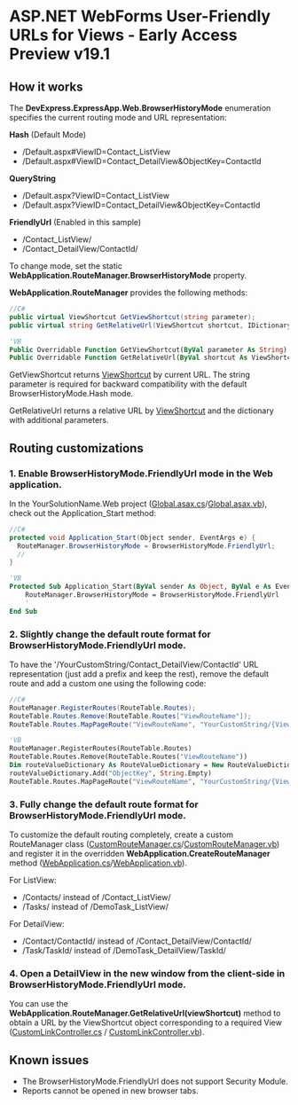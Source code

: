 ﻿# ASP.NET WebForms User-Friendly URLs for Views - Early Access Preview v19.1

## How it works

The **DevExpress.ExpressApp.Web.BrowserHistoryMode** enumeration specifies the current routing mode and URL representation:

**Hash** (Default Mode)
* /Default.aspx#ViewID=Contact_ListView
* /Default.aspx#ViewID=Contact_DetailView&ObjectKey=ContactId

**QueryString**
* /Default.aspx?ViewID=Contact_ListView
* /Default.aspx?ViewID=Contact_DetailView&ObjectKey=ContactId

**FriendlyUrl** (Enabled in this sample)
* /Contact_ListView/
* /Contact_DetailView/ContactId/

To change mode, set the static **WebApplication.RouteManager.BrowserHistoryMode** property.


**WebApplication.RouteManager** provides the following methods:

```csharp
//C#
public virtual ViewShortcut GetViewShortcut(string parameter);
public virtual string GetRelativeUrl(ViewShortcut shortcut, IDictionary<string, string> additionalParams = null);
```
```vb
'VB
Public Overridable Function GetViewShortcut(ByVal parameter As String) As ViewShortcut
Public Overridable Function GetRelativeUrl(ByVal shortcut As ViewShortcut, ByVal Optional additionalParams As IDictionary(Of String, String) = Nothing) As String
```
GetViewShortcut returns [ViewShortcut](https://docs.devexpress.com/eXpressAppFramework/DevExpress.ExpressApp.ViewShortcut) by current URL. The string parameter is required for backward compatibility with the default BrowserHistoryMode.Hash mode.

GetRelativeUrl returns a relative URL by [ViewShortcut](https://docs.devexpress.com/eXpressAppFramework/DevExpress.ExpressApp.ViewShortcut) and the dictionary with additional parameters.


## Routing customizations

### 1. Enable BrowserHistoryMode.FriendlyUrl mode in the Web application.
In the YourSolutionName.Web project ([Global.asax.cs](./CS/FriendlyUrlSample.Web/Global.asax.cs)/[Global.asax.vb](./VB/FriendlyUrlSample.Web/Global.asax.vb)), check out the Application_Start method:

```csharp
//C#
protected void Application_Start(Object sender, EventArgs e) {
  RouteManager.BrowserHistoryMode = BrowserHistoryMode.FriendlyUrl;
  //
}
```
```vb
'VB
Protected Sub Application_Start(ByVal sender As Object, ByVal e As EventArgs)
    RouteManager.BrowserHistoryMode = BrowserHistoryMode.FriendlyUrl
    '
End Sub
```
### 2. Slightly change the default route format for BrowserHistoryMode.FriendlyUrl mode.
To have the '/YourCustomString/Contact_DetailView/ContactId' URL representation (just add a prefix and keep the rest), remove the default route and add a custom one using the following code:
```csharp
//C#
RouteManager.RegisterRoutes(RouteTable.Routes);
RouteTable.Routes.Remove(RouteTable.Routes["ViewRouteName"]);
RouteTable.Routes.MapPageRoute("ViewRouteName", "YourCustomString/{ViewID}/{ObjectKey}/", "~/Default.aspx", false, new RouteValueDictionary() { { "ObjectKey", string.Empty } });
```
```vb
'VB
RouteManager.RegisterRoutes(RouteTable.Routes)
RouteTable.Routes.Remove(RouteTable.Routes("ViewRouteName"))
Dim routeValueDictionary As RouteValueDictionary = New RouteValueDictionary()
routeValueDictionary.Add("ObjectKey", String.Empty)
RouteTable.Routes.MapPageRoute("ViewRouteName", "YourCustomString/{ViewID}/{ObjectKey}/", "~/Default.aspx", False, routeValueDictionary)
```


### 3. Fully change the default route format for BrowserHistoryMode.FriendlyUrl mode.

To customize the default routing completely, create a custom RouteManager class ([CustomRouteManager.cs](./CS/FriendlyUrlSample.Web/CustomRouteManager.cs)/[CustomRouteManager.vb](./VB/FriendlyUrlSample.Web/CustomRouteManager.vb)) and register it in the overridden **WebApplication.CreateRouteManager** method ([WebApplication.cs](./CS/FriendlyUrlSample.Web/WebApplication.cs)/[WebApplication.vb](./VB/FriendlyUrlSample.Web/WebApplication.vb)).

For ListView:  
*  /Contacts/ instead of /Contact_ListView/
*  /Tasks/  instead of /DemoTask_ListView/
               
For DetailView:
*  /Contact/ContactId/ instead of /Contact_DetailView/ContactId/
*  /Task/TaskId/ instead of /DemoTask_DetailView/TaskId/
 
### 4. Open a DetailView in the new window from the client-side in BrowserHistoryMode.FriendlyUrl mode.
You can use the **WebApplication.RouteManager.GetRelativeUrl(viewShortcut)** method to obtain a URL by the ViewShortcut object corresponding to a required View ([CustomLinkController.cs](./CS/FriendlyUrlSample.Module.Web/Controllers/CustomLinkController.cs) / [CustomLinkController.vb](./VB/FriendlyUrlSample.Module.Web/Controllers/CustomLinkController.vb)).

## Known issues
 - The BrowserHistoryMode.FriendlyUrl does not support Security Module.
 - Reports cannot be opened in new browser tabs.
